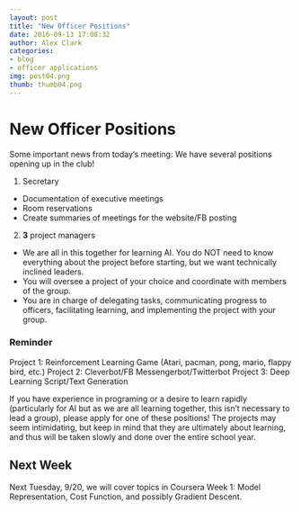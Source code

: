 ```yaml
---
layout: post
title: "New Officer Positions"
date: 2016-09-13 17:08:32
author: Alex Clark
categories:
- blog
- officer applications
img: post04.png
thumb: thumb04.png
---
```


# New Officer Positions

Some important news from today’s meeting:
We have several positions opening up in the club!

1. Secretary
  * Documentation of executive meetings
  * Room reservations
  * Create summaries of meetings for the website/FB posting
2. __3__ project managers
  * We are all in this together for learning AI. You do NOT need to know everything about the project before starting, but we want technically inclined leaders.
  * You will oversee a project of your choice and coordinate with members of the group.
  * You are in charge of delegating tasks, communicating progress to officers, facilitating learning, and implementing the project with your group.

### Reminder
 Project 1: Reinforcement Learning Game (Atari, pacman, pong, mario, flappy bird, etc.)
 Project 2: Cleverbot/FB Messengerbot/Twitterbot
 Project 3: Deep Learning Script/Text Generation

If you have experience in programing or a desire to learn rapidly (particularly for AI but as we are all learning together, this isn’t necessary to lead a group), please apply for one of these positions! The projects may seem intimidating, but keep in mind that they are ultimately about learning, and thus will be taken slowly and done over the entire school year.

## Next Week
Next Tuesday, 9/20, we will cover topics in Coursera Week 1: Model Representation, Cost Function, and possibly Gradient Descent.






[hampden]: https://github.com/jekyll/jekyll